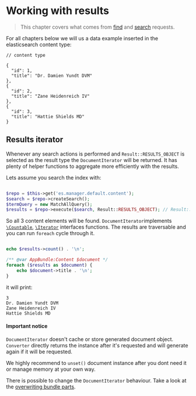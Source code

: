 # Working with results

> This chapter covers what comes from [find](find_functions.md) and [search](search.md) requests.

For all chapters below we will us a data example inserted in the elasticsearch content type:

```
// content type

{
  "id": 1,
  "title": "Dr. Damien Yundt DVM"
},
{
  "id": 2,
  "title": "Zane Heidenreich IV"
},
{
  "id": 3,
  "title": "Hattie Shields MD"
}

```

## Results iterator

Whenever any search actions is performed and `Result::RESULTS_OBJECT` is selected as the result type the `DocumentIterator` will be returned. It has plenty of helper functions to aggregate more efficiently with the results.


Lets assume you search the index with:

```php

$repo = $this->get('es.manager.default.content');
$search = $repo->createSearch();
$termQuery = new MatchAllQuery();
$results = $repo->execute($search, Result::RESULTS_OBJECT); // Result::RESULTS_OBJECT is the default value

```

So all 3 content elements will be found. `DocumentIterator`implements [`\Countable`](http://php.net/manual/en/class.countable.php), [`\Iterator`](http://php.net/manual/en/class.iterator.php) interfaces functions. The results are traversable and you can run `foreach` cycle through it.

```php

echo $results->count() . '\n';

/** @var AppBundle:Content $document */
foreach ($results as $document) {
    echo $document->title . '\n';
}

```

it will print:

```
3
Dr. Damien Yundt DVM
Zane Heidenreich IV
Hattie Shields MD
```

#### Important notice

`DocumentIterator` doesn't cache or store generated document object. `Converter` directly returns the instance after it's requested and will generate again if it will be requested.

We highly recommend to `unset()` document instance after you dont need it or manage memory at your own way.

There is possible to change the `DocumentIterator` behaviour. Take a look at the [overwriting bundle parts](overwriting_bundle.md).
